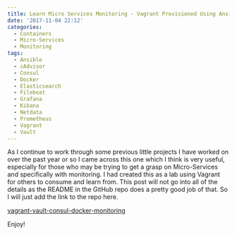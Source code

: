 ```yaml
---
title: Learn Micro Services Monitoring - Vagrant Provisioned Using Ansible
date: '2017-11-04 22:12'
categories:
  - Containers
  - Micro-Services
  - Monitoring
tags:
  - Ansible
  - cAdvisor
  - Consul
  - Docker
  - Elasticsearch
  - Filebeat
  - Grafana
  - Kibana
  - Netdata
  - Prometheus
  - Vagrant
  - Vault
---
```


As I continue to work through some previous little projects I have worked on over
the past year or so I came across this one which I think is very useful, especially
for those who may be trying to get a grasp on Micro-Services and specifically
with monitoring. I had created this as a lab using Vagrant for others to consume
and learn from. This post will not go into all of the details as the README in
the GitHub repo does a pretty good job of that. So I will just add the link to
the repo here.

[vagrant-vault-consul-docker-monitoring](https://github.com/mrlesmithjr/vagrant-vault-consul-docker-monitoring)

Enjoy!
